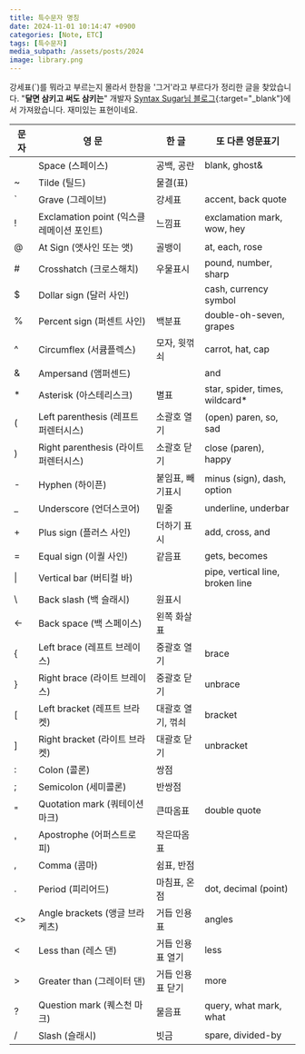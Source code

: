 ```yaml
---
title: 특수문자 명칭
date: 2024-11-01 10:14:47 +0900
categories: [Note, ETC]
tags: [특수문자]
media_subpath: /assets/posts/2024
image: library.png
---
```


강세표(`)를 뭐라고 부르는지 몰라서 한참을 '그거'라고 부르다가 정리한 글을 찾았습니다. "<span class="txt_bg">**달면 삼키고 써도 삼키는**</span>" 개발자 [Syntax Sugar님 블로그](https://syntaxsugar.tistory.com/entry/%ED%8A%B9%EC%88%98-%EA%B8%B0%ED%98%B8-%EB%AA%85%EC%B9%AD%EC%9D%B4%EB%A6%84){:target="_blank"}에서 가져왔습니다. 재미있는 표현이네요.

|문 자	|영 문	|한 글	|또 다른 영문표기
|---|---|---|---
| 	|Space (스페이스)	        |공백, 공란	|blank, ghost&
|~	|Tilde (틸드)           	|물결(표)	| 
|`	|Grave (그레이브)	        |강세표	|accent, back quote
|!	|Exclamation point (익스클레메이션 포인트)	|느낌표	|exclamation mark, wow, hey
|@	|At Sign (앳사인 또는 앳)	|골뱅이	|at, each, rose
|#	|Crosshatch (크로스해치)	|우물표시	|pound, number, sharp
|$	|Dollar sign (달러 사인)	| 	|cash, currency symbol
|%	|Percent sign (퍼센트 사인)	|백분표	|double-oh-seven, grapes
|^	|Circumflex (서큠플렉스)	|모자, 윗꺾쇠	|carrot, hat, cap
|&	|Ampersand (앰퍼센드)	   |	|and
|*	|Asterisk (아스테리스크)	|별표	|star, spider, times, wildcard*
|(	|Left parenthesis (레프트 퍼렌터시스)	|소괄호 열기	|(open) paren, so, sad
|)	|Right parenthesis (라이트 퍼렌터시스)	|소괄호 닫기	|close (paren), happy
|-	|Hyphen (하이픈)	|붙임표, 빼기표시	|minus (sign), dash, option
|_	|Underscore (언더스코어)	|밑줄	|underline, underbar
|+	|Plus sign (플러스 사인)	|더하기 표시	|add, cross, and
|=	|Equal sign (이퀄 사인)	|같음표	|gets, becomes
|\|	|Vertical bar (버티컬 바)	| 	|pipe, vertical line, broken line
|\	|Back slash (백 슬래시)	|원표시	| 
|←	|Back space (백 스페이스)	|왼쪽 화살표	| 
|{	|Left brace (레프트 브레이스)	|중괄호 열기	|brace
|}	|Right brace (라이트 브레이스)	|중괄호 닫기	|unbrace
|[	|Left bracket (레프트 브라켓)	|대괄호 열기, 꺾쇠	|bracket
|]	|Right bracket (라이트 브라켓)	|대괄호 닫기	|unbracket
|:	|Colon (콜론)	           |쌍점	| 
|;	|Semicolon (세미콜론)	|반쌍점	 |
|"	|Quotation mark (쿼테이션 마크)	|큰따옴표	|double quote
|'	|Apostrophe (어퍼스트로피)	|작은따옴표	 |
|,	|Comma (콤마)	|쉼표, 반점	 |
|.	|Period (피리어드)	|마침표, 온점	|dot, decimal (point)
|<>	|Angle brackets (앵글 브라케츠)	|거듭 인용표	|angles
|<	|Less than (레스 댄)	|거듭 인용표 열기	|less
|>	|Greater than (그레이터 댄)	|거듭 인용표 닫기	|more
|?	|Question mark (퀘스천 마크)	|물음표	|query, what mark, what
|/	|Slash (슬래시)	|빗금	|spare, divided-by